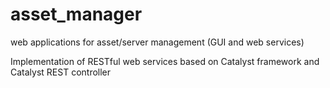 # asset_manager
web applications for asset/server management (GUI and web services)

Implementation of RESTful web services based on Catalyst framework and Catalyst REST controller
